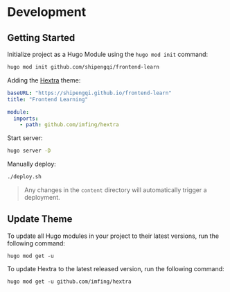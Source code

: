 # Development

## Getting Started

Initialize project as a Hugo Module using the `hugo mod init` command:

```sh
hugo mod init github.com/shipengqi/frontend-learn
```

Adding the [Hextra](https://github.com/imfing/hextra) theme:

```yaml
baseURL: "https://shipengqi.github.io/frontend-learn"
title: "Frontend Learning"

module:
  imports:
    - path: github.com/imfing/hextra
```

Start server:

```sh
hugo server -D
```

Manually deploy:

```sh
./deploy.sh
```

> Any changes in the `content` directory will automatically trigger a deployment.

## Update Theme

To update all Hugo modules in your project to their latest versions, run the following command:

```
hugo mod get -u
```

To update Hextra to the latest released version, run the following command:

```
hugo mod get -u github.com/imfing/hextra
```